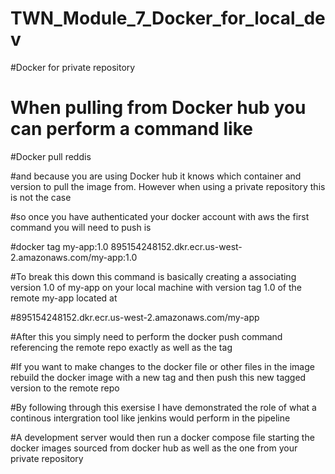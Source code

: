 # TWN_Module_7_Docker_for_local_dev


#Docker for private repository


# When pulling from Docker hub you can perform a command like 

#Docker pull reddis 

#and because you are using Docker hub it knows which container and version to pull the image from. However when using a private repository this is not the case

#so once you have authenticated your docker account with aws the first command you will need to push is

#docker tag my-app:1.0 895154248152.dkr.ecr.us-west-2.amazonaws.com/my-app:1.0

#To break this down this command is basically creating a associating version 1.0 of my-app on your local machine with version tag 1.0 of the remote my-app located at


#895154248152.dkr.ecr.us-west-2.amazonaws.com/my-app

#After this you simply need to perform the docker push command referencing the remote repo exactly as well as the tag

#If you want to make changes to the docker file or other files in the image rebuild the docker image with a new tag and then push this new tagged version to the remote repo


#By following through this exersise I have demonstrated the role of what a continous intergration tool like jenkins would perform in the pipeline 

#A development server would then run a docker compose file starting the docker images sourced from docker hub as well as the one from your private repository


